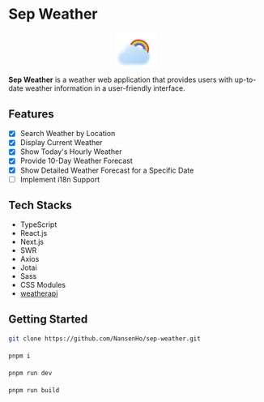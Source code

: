 # Sep Weather

<div align="center">
  <img width="80" src="./public/images/sep-weather-logo.png" alt="Sep Weather Logo">
</div>

**Sep Weather** is a weather web application that provides users with up-to-date weather information in a user-friendly interface.

## Features

- [x] Search Weather by Location
- [x] Display Current Weather
- [x] Show Today's Hourly Weather
- [x] Provide 10-Day Weather Forecast
- [x] Show Detailed Weather Forecast for a Specific Date
- [ ] Implement i18n Support

## Tech Stacks

- TypeScript
- React.js
- Next.js
- SWR
- Axios
- Jotai
- Sass
- CSS Modules
- [weatherapi](https://www.weatherapi.com/)

## Getting Started

```bash
git clone https://github.com/NansenHo/sep-weather.git

pnpm i

pnpm run dev

pnpm run build
```
